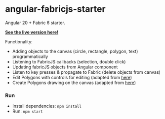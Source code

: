 # angular-fabricjs-starter

Angular 20 + Fabric 6 starter.

[**See the live version here!**](https://akleemans.github.io/angular-fabricjs-starter/)

Functionality:

* Adding objects to the canvas (circle, rectangle, polygon, text) programmatically
* Listening to FabricJS callbacks (selection, double click)
* Updating fabricJS objects from Angular component
* Listen to key presses & propagate to Fabric (delete objects from canvas)
* Edit Polygons with controls for editing (adapted from [here](https://fabricjs.com/demos/poly-controls/))
* Create Polygons drawing on the canvas (adapted from [here](https://jsfiddle.net/77vg88mc/34/))

### Run

* Install dependencies: `npm install`
* Run: `npm start`
